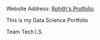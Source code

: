 Website Address: [Rohith's Protfolio](https://rohithtechis.github.io/Rohithtechis/)

This is my Data Science Portfolio

Team Tech I.S.
